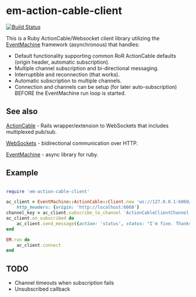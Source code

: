 # em-action-cable-client

[![Build Status](https://travis-ci.org/mikeburragejr/em-action-cable-client.svg?branch=master)](https://travis-ci.org/mikeburragejr/em-action-cable-client)

This is a Ruby ActionCable/Websocket client library utilizing the
[EventMachine](https://github.com/eventmachine/eventmachine) framework (asynchronous) that handles:

* Default functionality supporting common RoR ActionCable defaults (origin header, automatic subscription).
* Multiple channel subscription and bi-directional messaging.
* Interruptible and reconnection (that works).
* Automatic subscription to multiple channels.
* Connection and channels can be setup (for later auto-subscription) BEFORE the EventMachine run loop is started.

## See also

[ActionCable](http://guides.rubyonrails.org/action_cable_overview.html) - Rails wrapper/extension to WebSockets
that includes multiplexed pub/sub.

[WebSockets](https://en.wikipedia.org/wiki/WebSocket) - bidirectional communication over HTTP.

[EventMachine](https://github.com/eventmachine/eventmachine) - async library for ruby.

## Example

```ruby

require 'em-action-cable-client'

ac_client = EventMachine::ActionCable::Client.new 'ws://127.0.0.1:6060/ac-server',
	http_headers: {origin: 'http://localhost:6060'}
channel_key = ac_client.subscribe_to_channel 'ActionCableClientChannel'
ac_client.on_subscribed do
	ac_client.send_message({action: 'status', status: "I'm fine. Thanks!"})
end

EM.run do
	ac_client.connect
end

```

## TODO

* Channel timeouts when subscription fails
* Unsubscribed callback

